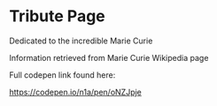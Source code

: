 # Tribute Page
Dedicated to the incredible Marie Curie

Information retrieved from Marie Curie Wikipedia page

Full codepen link found here: 

https://codepen.io/n1a/pen/oNZJpje
